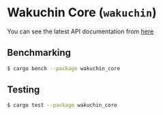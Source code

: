 # Wakuchin Core (`wakuchin`)

You can see the latest API documentation from [here](https://p2p-develop.github.io/wakuchin-rs/wakuchin_core)

## Benchmarking

```bash
$ cargo bench --package wakuchin_core
```

## Testing

```bash
$ cargo test --package wakuchin_core
```
